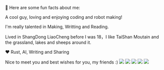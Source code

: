 

🔫 Here are some fun facts about me:

A cool guy, loving and enjoying coding and robot making!

I'm really talented in Making, Writting and Reading.

Lived in ShangDong LiaoCheng before I was 18，I like TaiShan Moutain and the grassland, lakes and sheeps around it.

❤️ Rust, AI, Writing and Sharing

Nice to meet you and best wishes for you, my friends :)
[![](https://raw.githubusercontent.com/Kairuszhang/github-profile-summary-cards-example/master/profile-summary-card-output/nord_bright/0-profile-details.svg)](https://github.com/Kairuszhang/github-profile-summary-cards)
[![](https://raw.githubusercontent.com/Kairuszhang/github-profile-summary-cards-example/master/profile-summary-card-output/nord_bright/1-repos-per-language.svg)](https://github.com/Kairuszhang/github-profile-summary-cards) [![](https://raw.githubusercontent.com/Kairuszhang/github-profile-summary-cards-example/master/profile-summary-card-output/nord_bright/2-most-commit-language.svg)](https://github.com/Kairuszhang/github-profile-summary-cards)
[![](https://raw.githubusercontent.com/Kairuszhang/github-profile-summary-cards-example/master/profile-summary-card-output/nord_bright/3-stats.svg)](https://github.com/Kairuszhang/github-profile-summary-cards) [![](https://raw.githubusercontent.com/Kairuszhang/github-profile-summary-cards-example/master/profile-summary-card-output/nord_bright/4-productive-time.svg)](https://github.com/Kairuszhang/github-profile-summary-cards)
